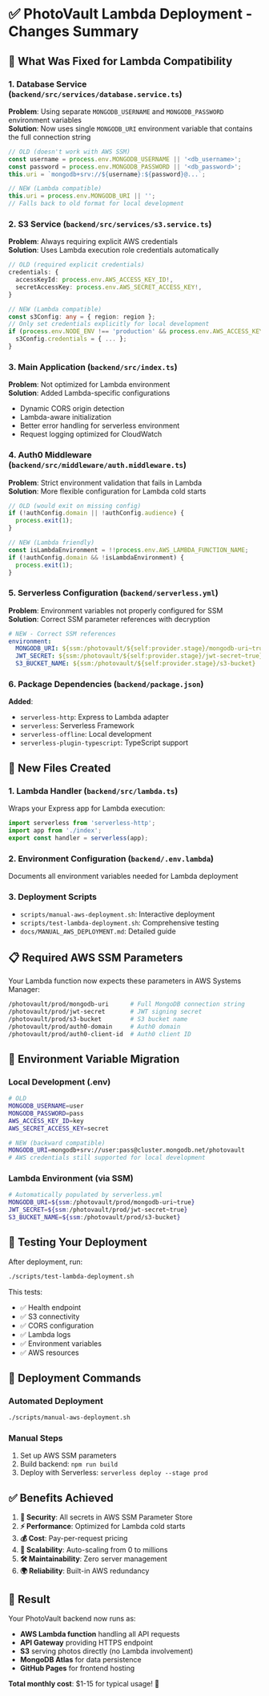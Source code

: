 # ✅ PhotoVault Lambda Deployment - Changes Summary

## 🔧 **What Was Fixed for Lambda Compatibility**

### **1. Database Service (`backend/src/services/database.service.ts`)**
**Problem**: Using separate `MONGODB_USERNAME` and `MONGODB_PASSWORD` environment variables  
**Solution**: Now uses single `MONGODB_URI` environment variable that contains the full connection string

```typescript
// OLD (doesn't work with AWS SSM)
const username = process.env.MONGODB_USERNAME || '<db_username>';
const password = process.env.MONGODB_PASSWORD || '<db_password>';
this.uri = `mongodb+srv://${username}:${password}@...`;

// NEW (Lambda compatible)
this.uri = process.env.MONGODB_URI || '';
// Falls back to old format for local development
```

### **2. S3 Service (`backend/src/services/s3.service.ts`)**
**Problem**: Always requiring explicit AWS credentials  
**Solution**: Uses Lambda execution role credentials automatically

```typescript
// OLD (required explicit credentials)
credentials: {
  accessKeyId: process.env.AWS_ACCESS_KEY_ID!,
  secretAccessKey: process.env.AWS_SECRET_ACCESS_KEY!,
}

// NEW (Lambda compatible)
const s3Config: any = { region: region };
// Only set credentials explicitly for local development
if (process.env.NODE_ENV !== 'production' && process.env.AWS_ACCESS_KEY_ID) {
  s3Config.credentials = { ... };
}
```

### **3. Main Application (`backend/src/index.ts`)**
**Problem**: Not optimized for Lambda environment  
**Solution**: Added Lambda-specific configurations

- Dynamic CORS origin detection
- Lambda-aware initialization
- Better error handling for serverless environment
- Request logging optimized for CloudWatch

### **4. Auth0 Middleware (`backend/src/middleware/auth.middleware.ts`)**
**Problem**: Strict environment validation that fails in Lambda  
**Solution**: More flexible configuration for Lambda cold starts

```typescript
// OLD (would exit on missing config)
if (!authConfig.domain || !authConfig.audience) {
  process.exit(1);
}

// NEW (Lambda friendly)
const isLambdaEnvironment = !!process.env.AWS_LAMBDA_FUNCTION_NAME;
if (!authConfig.domain && !isLambdaEnvironment) {
  process.exit(1);
}
```

### **5. Serverless Configuration (`backend/serverless.yml`)**
**Problem**: Environment variables not properly configured for SSM  
**Solution**: Correct SSM parameter references with decryption

```yaml
# NEW - Correct SSM references
environment:
  MONGODB_URI: ${ssm:/photovault/${self:provider.stage}/mongodb-uri~true}  # ~true for decryption
  JWT_SECRET: ${ssm:/photovault/${self:provider.stage}/jwt-secret~true}
  S3_BUCKET_NAME: ${ssm:/photovault/${self:provider.stage}/s3-bucket}
```

### **6. Package Dependencies (`backend/package.json`)**
**Added**: 
- `serverless-http`: Express to Lambda adapter
- `serverless`: Serverless Framework
- `serverless-offline`: Local development
- `serverless-plugin-typescript`: TypeScript support

## 🚀 **New Files Created**

### **1. Lambda Handler (`backend/src/lambda.ts`)**
Wraps your Express app for Lambda execution:
```typescript
import serverless from 'serverless-http';
import app from './index';
export const handler = serverless(app);
```

### **2. Environment Configuration (`backend/.env.lambda`)**
Documents all environment variables needed for Lambda deployment

### **3. Deployment Scripts**
- `scripts/manual-aws-deployment.sh`: Interactive deployment
- `scripts/test-lambda-deployment.sh`: Comprehensive testing
- `docs/MANUAL_AWS_DEPLOYMENT.md`: Detailed guide

## 📋 **Required AWS SSM Parameters**

Your Lambda function now expects these parameters in AWS Systems Manager:

```bash
/photovault/prod/mongodb-uri      # Full MongoDB connection string
/photovault/prod/jwt-secret       # JWT signing secret
/photovault/prod/s3-bucket        # S3 bucket name
/photovault/prod/auth0-domain     # Auth0 domain
/photovault/prod/auth0-client-id  # Auth0 client ID
```

## 🔄 **Environment Variable Migration**

### **Local Development (.env)**
```bash
# OLD
MONGODB_USERNAME=user
MONGODB_PASSWORD=pass
AWS_ACCESS_KEY_ID=key
AWS_SECRET_ACCESS_KEY=secret

# NEW (backward compatible)
MONGODB_URI=mongodb+srv://user:pass@cluster.mongodb.net/photovault
# AWS credentials still supported for local development
```

### **Lambda Environment (via SSM)**
```bash
# Automatically populated by serverless.yml
MONGODB_URI=${ssm:/photovault/prod/mongodb-uri~true}
JWT_SECRET=${ssm:/photovault/prod/jwt-secret~true}
S3_BUCKET_NAME=${ssm:/photovault/prod/s3-bucket}
```

## 🧪 **Testing Your Deployment**

After deployment, run:
```bash
./scripts/test-lambda-deployment.sh
```

This tests:
- ✅ Health endpoint
- ✅ S3 connectivity 
- ✅ CORS configuration
- ✅ Lambda logs
- ✅ Environment variables
- ✅ AWS resources

## 🎯 **Deployment Commands**

### **Automated Deployment**
```bash
./scripts/manual-aws-deployment.sh
```

### **Manual Steps**
1. Set up AWS SSM parameters
2. Build backend: `npm run build`
3. Deploy with Serverless: `serverless deploy --stage prod`

## ✅ **Benefits Achieved**

1. **🔐 Security**: All secrets in AWS SSM Parameter Store
2. **⚡ Performance**: Optimized for Lambda cold starts
3. **💰 Cost**: Pay-per-request pricing
4. **🔧 Scalability**: Auto-scaling from 0 to millions
5. **🛠️ Maintainability**: Zero server management
6. **🌍 Reliability**: Built-in AWS redundancy

## 🎉 **Result**

Your PhotoVault backend now runs as:
- **AWS Lambda function** handling all API requests
- **API Gateway** providing HTTPS endpoint
- **S3** serving photos directly (no Lambda involvement)
- **MongoDB Atlas** for data persistence
- **GitHub Pages** for frontend hosting

**Total monthly cost**: $1-15 for typical usage! 🚀
